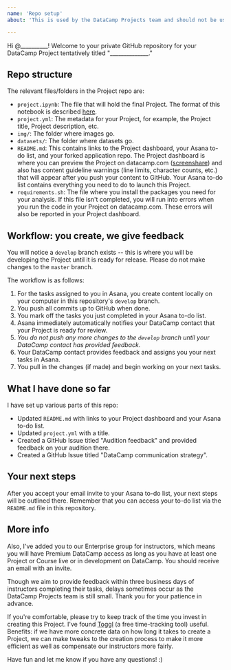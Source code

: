 ```yaml
---
name: 'Repo setup'
about: 'This is used by the DataCamp Projects team and should not be used by instructors.'

---
```


Hi @__________! Welcome to your private GitHub repository for your DataCamp Project tentatively titled "______________."

## Repo structure

The relevant files/folders in the Project repo are:

- `project.ipynb`: The file that will hold the final Project. The format of this notebook is described [here](https://instructor-support.datacamp.com/projects/datacamp-projects-jupyter-notebook).
- `project.yml`: The metadata for your Project, for example, the Project title, Project description, etc.
- `img/`: The folder where images go.
- `datasets/`: The folder where datasets go.
- `README.md`: This contains links to the Project dashboard, your Asana to-do list, and your forked application repo. The Project dashboard is where you can preview the Project on datacamp.com ([screenshare](https://www.useloom.com/share/8a3321cb176f4a75aa7ff07cb87f43cd)) and also has content guideline warnings (line limits, character counts, etc.) that will appear after you push your content to GitHub. Your Asana to-do list contains everything you need to do to launch this Project.
- `requirements.sh`: The file where you install the packages you need for your analysis. If this file isn't completed, you will run into errors when you run the code in your Project on datacamp.com. These errors will also be reported in your Project dashboard.

## Workflow: you create, we give feedback
You will notice a `develop` branch exists -- this is where you will be developing the Project until it is ready for release. Please do not make changes to the `master` branch.

The workflow is as follows:
1. For the tasks assigned to you in Asana, you create content locally on your computer in this repository's `develop` branch.
2. You push all commits up to GitHub when done.
3. You mark off the tasks you just completed in your Asana to-do list.
4. Asana immediately automatically notifies your DataCamp contact that your Project is ready for review.
5. _You do not push any more changes to the `develop` branch until your DataCamp contact has provided feedback._
6. Your DataCamp contact provides feedback and assigns you your next tasks in Asana.
7. You pull in the changes (if made) and begin working on your next tasks.

## What I have done so far

I have set up various parts of this repo:
- Updated `README.md` with links to your Project dashboard and your Asana to-do list.
- Updated `project.yml` with a title.
- Created a GitHub Issue titled "Audition feedback" and provided feedback on your audition there.
- Created a GitHub Issue titled "DataCamp communication strategy".

## Your next steps

After you accept your email invite to your Asana to-do list, your next steps will be outlined there. Remember that you can access your to-do list via the `README.md` file in this repository.

## More info

Also, I've added you to our Enterprise group for instructors, which means you will have Premium DataCamp access as long as you have at least one Project or Course live or in development on DataCamp. You should receive an email with an invite.

Though we aim to provide feedback within three business days of instructors completing their tasks, delays sometimes occur as the DataCamp Projects team is still small. Thank you for your patience in advance.

If you're comfortable, please try to keep track of the time you invest in creating this Project. I've found [Toggl](http://toggl.com) (a free time-tracking tool) useful. Benefits: if we have more concrete data on how long it takes to create a Project, we can make tweaks to the creation process to make it more efficient as well as compensate our instructors more fairly.

Have fun and let me know if you have any questions! :)
